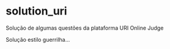 # solution_uri
Solução de algumas questões da plataforma URI Online Judge

Solução estilo guerrilha...
